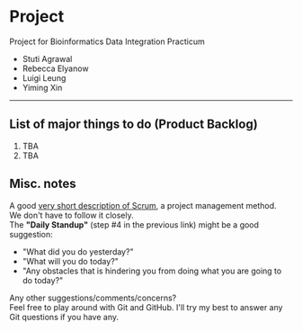 Project
=======
Project for Bioinformatics Data Integration Practicum
+ Stuti Agrawal
+ Rebecca Elyanow
+ Luigi Leung
+ Yiming Xin

* * *

List of major things to do (Product Backlog)
--------------------------------------------
1. TBA
2. TBA

Misc. notes
-----------
A good [very short description of Scrum](http://www.scottporad.com/2013/03/19/poor-mans-agile-scrum-in-5-simple-steps/), a project management method.  
We don't have to follow it closely.  
The __"Daily Standup"__ (step #4 in the previous link) might be a good suggestion:
+ "What did you do yesterday?"
+ "What will you do today?"
+ "Any obstacles that is hindering you from doing what you are going to do today?"

Any other suggestions/comments/concerns?  
Feel free to play around with Git and GitHub. I'll try my best to answer any Git questions if you have any.

